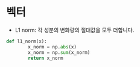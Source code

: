 # 벡터

- L1 norm: 각 성분의 변화량의 절대값을 모두 더합니다.

```python
def l1_norm(x):
		x_norm = np.abs(x)
		x_norm = np.sum(x_norm)
		return x_norm
```